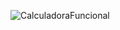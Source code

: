 ![CalculadoraFuncional](https://github.com/Abdel03061/Apuntes-primer-parcial-Abdel/assets/130338988/ecd9414e-5968-4d70-ae73-92ed6d05e242)
